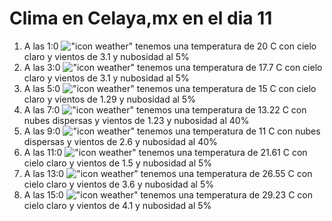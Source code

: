# Clima en Celaya,mx en el dia 11

1. A las 1:0 !["icon weather"](http://openweathermap.org/img/w/01n.png) tenemos una temperatura de 20 C con cielo claro y  vientos de 3.1 y nubosidad al 5%
1. A las 3:0 !["icon weather"](http://openweathermap.org/img/w/01n.png) tenemos una temperatura de 17.7 C con cielo claro y  vientos de 3.1 y nubosidad al 5%
1. A las 5:0 !["icon weather"](http://openweathermap.org/img/w/01n.png) tenemos una temperatura de 15 C con cielo claro y  vientos de 1.29 y nubosidad al 5%
1. A las 7:0 !["icon weather"](http://openweathermap.org/img/w/03n.png) tenemos una temperatura de 13.22 C con nubes dispersas y  vientos de 1.23 y nubosidad al 40%
1. A las 9:0 !["icon weather"](http://openweathermap.org/img/w/03d.png) tenemos una temperatura de 11 C con nubes dispersas y  vientos de 2.6 y nubosidad al 40%
1. A las 11:0 !["icon weather"](http://openweathermap.org/img/w/01d.png) tenemos una temperatura de 21.61 C con cielo claro y  vientos de 1.5 y nubosidad al 5%
1. A las 13:0 !["icon weather"](http://openweathermap.org/img/w/01d.png) tenemos una temperatura de 26.55 C con cielo claro y  vientos de 3.6 y nubosidad al 5%
1. A las 15:0 !["icon weather"](http://openweathermap.org/img/w/01d.png) tenemos una temperatura de 29.23 C con cielo claro y  vientos de 4.1 y nubosidad al 5%
